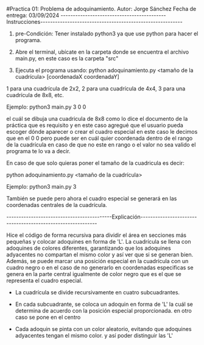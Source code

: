 #Practica 01: Problema de adoquinamiento.
Autor: Jorge Sánchez
Fecha de entrega: 03/09/2024
-------------------------------------------Instrucciones----------------------------------------------------------

1. pre-Condición: Tener instalado python3 ya que use python para hacer el programa.

2. Abre el terminal, ubícate en la carpeta donde se encuentra el archivo main.py, en este caso es la carpeta "src"

3. Ejecuta el programa usando: python adoquinamiento.py <tamaño de la cuadrícula> [coordenadaX coordenadaY]

1 para una cuadrícula de 2x2, 2 para una cuadrícula de 4x4, 3 para una cuadrícula de 8x8, etc.

Ejemplo: python3 main.py 3 0 0

el cuál se dibuja una cuadricula de 8x8 como lo dice el documento de la práctica que es requisito y en este caso agregué que el usuario pueda escoger dónde
aparecer o crear el cuadro especial en este caso le decimos que en el 0 0 pero puede ser en cuál quier coordenada dentro de el rango de la cuadrícula en 
caso de que no este en rango o el valor no sea valido el programa te lo va a decir.

En caso de que solo quieras poner el tamaño de la cuadricula es decir:

python adoquinamiento.py <tamaño de la cuadrícula>

Ejemplo: python3 main.py 3 

También se puede pero ahora el cuadro especial se generará en las coordenadas centrales de la cuadrícula.

-------------------------------------------Explicación------------------------------------------------------------

Hice el código de forma recursiva para dividir el área en secciones más pequeñas y colocar adoquines en forma de 'L'. La cuadrícula se llena con adoquines de colores diferentes, garantizando que los adoquines adyacentes no compartan el mismo color y así ver que si se generan bien. Además, se puede marcar una posición especial en la cuadrícula con un cuadro negro o en el caso de no generarlo en coordenadas especificas se genera en la parte central igualmente de color negro que 
es el que se representa el cuadro especial.

- La cuadrícula se divide recursivamente en cuatro subcuadrantes.

- En cada subcuadrante, se coloca un adoquin en forma de 'L' la cuál se determina de acuerdo con la posición especial proporcionada. en otro caso se pone en el centro

- Cada adoquin se pinta con un color aleatorio, evitando que adoquines adyacentes tengan el mismo color. y así poder distinguir las 'L'
